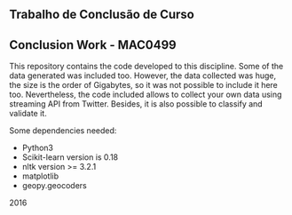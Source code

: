 Trabalho de Conclusão de Curso
-------------------------------

Conclusion Work - MAC0499
-------------------------------


This repository contains the code developed to this
discipline. Some of the data generated was included
too. However, the data collected was huge, the size
is the order of Gigabytes, so it was not possible to 
include it here too. Nevertheless, the code included
allows to collect your own data using streaming API
from Twitter. Besides, it is also possible to classify 
and validate it.

Some dependencies needed:
- Python3
- Scikit-learn version is 0.18
- nltk version >= 3.2.1
- matplotlib
- geopy.geocoders


2016
